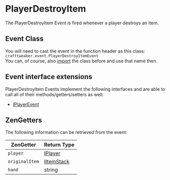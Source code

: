 # PlayerDestroyItem

The PlayerDestroyItem Event is fired whenever a player destroys an item.  

## Event Class
You will need to cast the event in the function header as this class:  
`crafttweaker.event.PlayerDestroyItemEvent`  
You can, of course, also [import](/AdvancedFunctions/Import) the class before and use that name then.

## Event interface extensions
PlayerDestroyItem Events implement the following interfaces and are able to call all of their methods/getters/setters as well:

- [IPlayerEvent](IPlayerEvent)

## ZenGetters
The following information can be retrieved from the event:

| ZenGetter      | Return Type                             |
|----------------|-----------------------------------------|
| `player`       | [IPlayer](/Vanilla/Players/IPlayer)     |
| `originalItem` | [IItemStack](/Vanilla/Items/IItemStack) |
| `hand`         | string                                  |